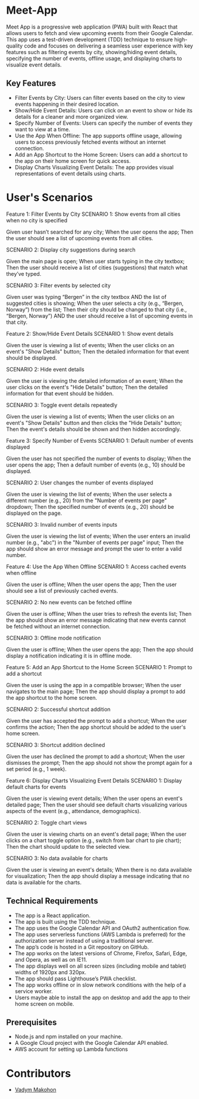 # Meet-App

Meet App is a progressive web application (PWA) built with React that allows users to fetch and view upcoming events from their Google Calendar. This app uses a test-driven development (TDD) technique to ensure high-quality code and focuses on delivering a seamless user experience with key features such as filtering events by city, showing/hiding event details, specifying the number of events, offline usage, and displaying charts to visualize event details.

## Key Features

- Filter Events by City: Users can filter events based on the city to view events happening in their desired location.
- Show/Hide Event Details: Users can click on an event to show or hide its details for a cleaner and more organized view.
- Specify Number of Events: Users can specify the number of events they want to view at a time.
- Use the App When Offline: The app supports offline usage, allowing users to access previously fetched events without an internet connection.
- Add an App Shortcut to the Home Screen: Users can add a shortcut to the app on their home screen for quick access.
- Display Charts Visualizing Event Details: The app provides visual representations of event details using charts.

# User's Scenarios

Feature 1: Filter Events by City
SCENARIO 1: Show events from all cities when no city is specified

Given user hasn’t searched for any city;
When the user opens the app;
Then the user should see a list of upcoming events from all cities.

SCENARIO 2: Display city suggestions during search

Given the main page is open;
When user starts typing in the city textbox;
Then the user should receive a list of cities (suggestions) that match what they’ve typed.

SCENARIO 3: Filter events by selected city

Given user was typing “Bergen” in the city textbox AND the list of suggested cities is showing;
When the user selects a city (e.g., “Bergen, Norway”) from the list;
Then their city should be changed to that city (i.e., “Bergen, Norway”) AND the user should receive a list of upcoming events in that city.

Feature 2: Show/Hide Event Details
SCENARIO 1: Show event details

Given the user is viewing a list of events;
When the user clicks on an event's "Show Details" button;
Then the detailed information for that event should be displayed.

SCENARIO 2: Hide event details

Given the user is viewing the detailed information of an event;
When the user clicks on the event's "Hide Details" button;
Then the detailed information for that event should be hidden.

SCENARIO 3: Toggle event details repeatedly

Given the user is viewing a list of events;
When the user clicks on an event's "Show Details" button and then clicks the "Hide Details" button;
Then the event's details should be shown and then hidden accordingly.

Feature 3: Specify Number of Events
SCENARIO 1: Default number of events displayed

Given the user has not specified the number of events to display;
When the user opens the app;
Then a default number of events (e.g., 10) should be displayed.

SCENARIO 2: User changes the number of events displayed

Given the user is viewing the list of events;
When the user selects a different number (e.g., 20) from the "Number of events per page" dropdown;
Then the specified number of events (e.g., 20) should be displayed on the page.

SCENARIO 3: Invalid number of events inputs

Given the user is viewing the list of events;
When the user enters an invalid number (e.g., "abc") in the "Number of events per page" input;
Then the app should show an error message and prompt the user to enter a valid number.

Feature 4: Use the App When Offline
SCENARIO 1: Access cached events when offline

Given the user is offline;
When the user opens the app;
Then the user should see a list of previously cached events.

SCENARIO 2: No new events can be fetched offline

Given the user is offline;
When the user tries to refresh the events list;
Then the app should show an error message indicating that new events cannot be fetched without an internet connection.

SCENARIO 3: Offline mode notification

Given the user is offline;
When the user opens the app;
Then the app should display a notification indicating it is in offline mode.

Feature 5: Add an App Shortcut to the Home Screen
SCENARIO 1: Prompt to add a shortcut

Given the user is using the app in a compatible browser;
When the user navigates to the main page;
Then the app should display a prompt to add the app shortcut to the home screen.

SCENARIO 2: Successful shortcut addition

Given the user has accepted the prompt to add a shortcut;
When the user confirms the action;
Then the app shortcut should be added to the user's home screen.

SCENARIO 3: Shortcut addition declined

Given the user has declined the prompt to add a shortcut;
When the user dismisses the prompt;
Then the app should not show the prompt again for a set period (e.g., 1 week).

Feature 6: Display Charts Visualizing Event Details
SCENARIO 1: Display default charts for events

Given the user is viewing event details;
When the user opens an event's detailed page;
Then the user should see default charts visualizing various aspects of the event (e.g., attendance, demographics).

SCENARIO 2: Toggle chart views

Given the user is viewing charts on an event's detail page;
When the user clicks on a chart toggle option (e.g., switch from bar chart to pie chart);
Then the chart should update to the selected view.

SCENARIO 3: No data available for charts

Given the user is viewing an event's details;
When there is no data available for visualization;
Then the app should display a message indicating that no data is available for the charts.


## Technical Requirements

- The app is a React application.
- The app is built using the TDD technique.
- The app uses the Google Calendar API and OAuth2 authentication flow.
- The app uses serverless functions (AWS Lambda is preferred) for the authorization server instead of using a traditional server.
- The app’s code is hosted in a Git repository on GitHub.
- The app works on the latest versions of Chrome, Firefox, Safari, Edge, and Opera, as well as on IE11.
- The app displays well on all screen sizes (including mobile and tablet) widths of 1920px and 320px.
- The app should pass Lighthouse’s PWA checklist.
- The app works offline or in slow network conditions with the help of a service worker.
- Users maybe able to install the app on desktop and add the app to their home screen on mobile.

## Prerequisites

- Node.js and npm installed on your machine.
- A Google Cloud project with the Google Calendar API enabled.
- AWS account for setting up Lambda functions

# Contributors
- [Vadym Makohon](https://github.com/VadymMakohon)